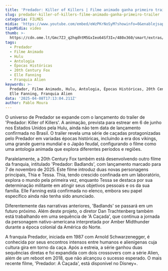 ```yaml
---
title: 'Predador: Killer of Killers | Filme animado ganha primeiro trailer'
slug: predador-killer-of-killers-filme-animado-ganha-primeiro-trailer
categoria: FILMES
midia: 'https://www.youtube.com/embed/eWzPKrNoSyM?showinfo=0&enablejsapi=1'
tipoMidia: video
thumb: >-
  https://cdn.ome.lt/Gmc7ZJ_q2hqdhtM5GxIeo64Sf3I=/480x360/smart/extras/conteudos/Captura_de_tela_2025-04-08_131249.png
tags:
  - Predador
  - Filme Animado
  - Hulu
  - Antologia
  - Épocas Históricas
  - 20th Century Fox
  - Elle Fanning
  - Franquia Alien
keywords: >-
  Predador, Filme Animado, Hulu, Antologia, Épocas Históricas, 20th Century Fox,
  Elle Fanning, Franquia Alien
data: '2025-04-08T17:13:04.211Z'
author: Pablo Moura
---
```


O universo de Predador se expande com o lançamento do trailer de 'Predador: Killer of Killers'. A animação, prevista para estrear em 6 de junho nos Estados Unidos pela Hulu, ainda não tem data de lançamento confirmada no Brasil. O trailer revela uma série de caçadas protagonizadas pelo Predador em variadas épocas históricas, incluindo a era dos vikings, uma grande guerra mundial e o Japão feudal, configurando o filme como uma antologia animada que explora diferentes períodos e regiões.

Paralelamente, a 20th Century Fox também está desenvolvendo outro filme da franquia, intitulado 'Predador: Badlands', com lançamento marcado para 7 de novembro de 2025. Este filme introduz duas novas personagens principais, Thia e Tessa. Thia, tendo crescido confinada em um laboratório, explora o mundo pela primeira vez, enquanto Tessa se destaca por sua determinação militante em atingir seus objetivos pessoais e os da sua família. Elle Fanning está confirmada no elenco, embora seu papel específico ainda não tenha sido anunciado.

Diferentemente das narrativas anteriores, 'Badlands' se passará em um futuro próximo. Além deste projeto, o diretor Dan Trachtenberg também está trabalhando em uma sequência de 'A Caçada', que continua a jornada da personagem nativo-americana interpretada por Amber Midthunder durante a época colonial da América do Norte.

A franquia Predador, iniciada em 1987 com Arnold Schwarzenegger, é conhecida por seus encontros intensos entre humanos e alienígenas cuja cultura gira em torno da caça. Após a estreia, a série ganhou duas sequências diretas e foi expandida com dois crossovers com a série Alien, além de um reboot em 2018, que não alcançou o sucesso esperado. O mais recente filme, 'Predador: A Caçada', está disponível no Disney+.

